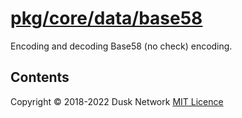 # [pkg/core/data/base58](./pkg/core/data/base58)

Encoding and decoding Base58 (no check) encoding.

<!-- ToC start -->

## Contents

<!-- ToC end -->

Copyright © 2018-2022 Dusk Network
[MIT Licence](https://github.com/dusk-network/dusk-blockchain/blob/master/LICENSE)
